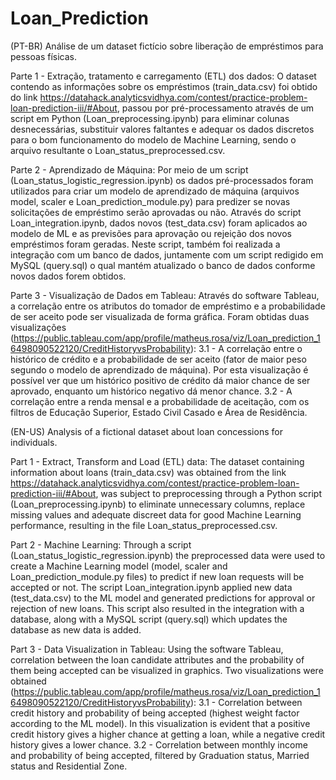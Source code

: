 # Loan_Prediction
(PT-BR)
Análise de um dataset fictício sobre liberação de empréstimos para pessoas físicas.

Parte 1 - Extração, tratamento e carregamento (ETL) dos dados:
O dataset contendo as informações sobre os empréstimos (train_data.csv) foi obtido do link https://datahack.analyticsvidhya.com/contest/practice-problem-loan-prediction-iii/#About, passou por pré-processamento através de um script em Python (Loan_preprocessing.ipynb) para eliminar colunas desnecessárias, substituir valores faltantes e adequar os dados discretos para o bom funcionamento do modelo de Machine Learning, sendo o arquivo resultante o Loan_status_preprocessed.csv.

Parte 2 - Aprendizado de Máquina:
Por meio de um script (Loan_status_logistic_regression.ipynb) os dados pré-processados foram utilizados para criar um modelo de aprendizado de máquina (arquivos model, scaler e Loan_prediction_module.py) para predizer se novas solicitações de empréstimo serão aprovadas ou não. Através do script Loan_integration.ipynb, dados novos (test_data.csv) foram aplicados ao modelo de ML e as previsões para aprovação ou rejeição dos novos empréstimos foram geradas. Neste script, também foi realizada a integração com um banco de dados, juntamente com um script redigido em MySQL (query.sql) o qual mantém atualizado o banco de dados conforme novos dados forem obtidos.

Parte 3 - Visualização de Dados em Tableau:
Através do software Tableau, a correlação entre os atributos do tomador de empréstimo e a probabilidade de ser aceito pode ser visualizada de forma gráfica. Foram obtidas duas visualizações (https://public.tableau.com/app/profile/matheus.rosa/viz/Loan_prediction_16498090522120/CreditHistoryvsProbability):
3.1 - A correlação entre o histórico de crédito e a probabilidade de ser aceito (fator de maior peso segundo o modelo de aprendizado de máquina). Por esta visualização é possível ver que um histórico positivo de crédito dá maior chance de ser aprovado, enquanto um histórico negativo dá menor chance.
3.2 - A correlação entre a renda mensal e a probabilidade de aceitação, com os filtros de Educação Superior, Estado Civil Casado e Área de Residência.

(EN-US)
Analysis of a fictional dataset about loan concessions for individuals.

Part 1 - Extract, Transform and Load (ETL) data:
The dataset containing information about loans (train_data.csv) was obtained from the link https://datahack.analyticsvidhya.com/contest/practice-problem-loan-prediction-iii/#About, was subject to preprocessing through a Python script (Loan_preprocessing.ipynb) to eliminate unnecessary columns, replace missing values and adequate discreet data for good Machine Learning performance, resulting in the file Loan_status_preprocessed.csv.

Part 2 - Machine Learning:
Through a script (Loan_status_logistic_regression.ipynb) the preprocessed data were used to create a Machine Learning model (model, scaler and Loan_prediction_module.py files) to predict if new loan requests will be accepted or not. The script Loan_integration.ipynb applied new data (test_data.csv) to the ML model and generated predictions for approval or rejection of new loans. This script also resulted in the integration with a database, along with a MySQL script (query.sql) which updates the database as new data is added.

Part 3 - Data Visualization in Tableau:
Using the software Tableau, correlation between the loan candidate attributes and the probability of them being accepted can be visualized in graphics. Two visualizations were obtained (https://public.tableau.com/app/profile/matheus.rosa/viz/Loan_prediction_16498090522120/CreditHistoryvsProbability):
3.1 - Correlation between credit history and probability of being accepted (highest weight factor according to the ML model). In this visualization is evident that a positive credit history gives a higher chance at getting a loan, while a negative credit history gives a lower chance.
3.2 - Correlation between monthly income and probability of being accepted, filtered by Graduation status, Married status and Residential Zone.

